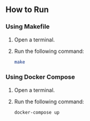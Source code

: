 ## How to Run

### Using Makefile

1. Open a terminal.
2. Run the following command:

    ```bash
    make
    ```

### Using Docker Compose

1. Open a terminal.
2. Run the following command:

    ```bash
    docker-compose up
    ```
